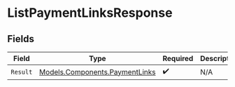 # ListPaymentLinksResponse


## Fields

| Field                                                                     | Type                                                                      | Required                                                                  | Description                                                               |
| ------------------------------------------------------------------------- | ------------------------------------------------------------------------- | ------------------------------------------------------------------------- | ------------------------------------------------------------------------- |
| `Result`                                                                  | [Models.Components.PaymentLinks](../../Models/Components/PaymentLinks.md) | :heavy_check_mark:                                                        | N/A                                                                       |